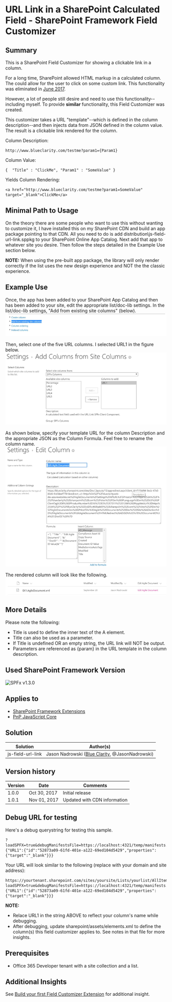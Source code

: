 # URL Link in a SharePoint Calculated Field - SharePoint Framework Field Customizer

## Summary
This is a SharePoint Field Customizer for showing a clickable link in a column. 

For a long time, SharePoint allowed HTML markup in a calculated column. The could allow for the user to click on some custom link. This functionality was eliminated in [June 2017](https://support.microsoft.com/en-gb/help/4032106/handling-html-markup-in-sharepoint-calculated-fields). 

However, a lot of people still desire and need to use this functionality--including myself. To provide **similar** functionality, this Field Customizer was created. 

This customizer takes a URL "template"--which is defined in the column description--and then injects data from JSON defined in the column value. The result is a clickable link rendered for the column. 

Column Description: 
```
http://www.blueclarity.com/testme?param1={Param1}
```

Column Value: 
```
{  "Title" : "ClickMe", "Param1" : "SomeValue" }
```

Yields Column Rendering: 
```
<a href="http://www.blueclarity.com/testme?param1=SomeValue" target="_blank">ClickMe</a>
```

## Minimal Path to Usage
On the theory there are some people who want to use this without wanting to customize it, I have installed this on my SharePoint CDN and build an app package pointing to that CDN. All you need to do is add distribution\js-field-url-link.sppkg to your SharePoint Online App Catalog. Next add that app to whatever site you desire. Then follow the steps detailed in the Example Use section below.

**NOTE:** When using the pre-built app package, the library will only render correctly if the list uses the new design experience and NOT the the classic experience.

## Example Use

Once, the app has been added to your SharePoint App Catalog and then has been added to your site, edit the appropriate list/doc-lib settings. In the list/doc-lib settings, "Add from existing site columns" (below). 
![Add Columns Part 1](readme-images/AddColumns1.png)

Then, select one of the five URL columns. I selected URL1 in the figure below.
![Add Columns Part 2](readme-images/AddColumns2.png)

As shown below, specify your template URL for the column Description and the appropriate JSON as the Column Formula. Feel free to rename the column name.
![Edit Column](readme-images/EditColumn.png)

The rendered column will look like the following.
![Rendered List Item](readme-images/RenderedListItem.png)

## More Details

Please note the following:
* Title is used to define the inner text of the A element.
* Title can also be used as a parameter.
* If Title is undefined OR an empty string, the URL link will NOT be output.
* Parameters are referenced as {param} in the URL template in the column description.


## Used SharePoint Framework Version

![SPFx v1.3.0](https://img.shields.io/badge/SPFx-1.3.0-green.svg)


## Applies to

* [SharePoint Framework Extensions](https://dev.office.com/sharepoint/docs/spfx/extensions/overview-extensions)
* [PnP JavaScript Core](https://github.com/SharePoint/PnP-JS-Core)

## Solution

Solution|Author(s)
--------|---------
js-field-url-link|Jason Nadrowski ([Blue Clarity](https://www.blueclarity.com), @JasonNadrowski)

## Version history

Version|Date|Comments
-------|----|--------
1.0.0|Oct 30, 2017|Initial release
1.0.1|Nov 01, 2017|Updated with CDN information


## Debug URL for testing
Here's a debug querystring for testing this sample.

```
?loadSPFX=true&debugManifestsFile=https://localhost:4321/temp/manifests.js&fieldCustomizers={"URL1":{"id":"52873a09-61fd-401e-a122-69ed104d5429","properties":{"target":"_blank"}}}
```

Your URL will look similar to the following (replace with your domain and site address):
```
https://yourtenant.sharepoint.com/sites/yoursite/Lists/yourlist/AllItems.aspx?loadSPFX=true&debugManifestsFile=https://localhost:4321/temp/manifests.js&fieldCustomizers={"URL1":{"id":"52873a09-61fd-401e-a122-69ed104d5429","properties":{"target":"_blank"}}}
```

**NOTE:**
* Relace URL1 in the string ABOVE to reflect your column's name while debugging.
* After debugging, update sharepoint/assets/elements.xml to define the column(s) this field customizer applies to. See notes in that file for more insights.

## Prerequisites

* Office 365 Developer tenant with a  site collection and a list.

## Additional Insights

See [Build your first Field Customizer Extension](https://docs.microsoft.com/en-us/sharepoint/dev/spfx/extensions/get-started/building-simple-field-customizer) for additional insight.



